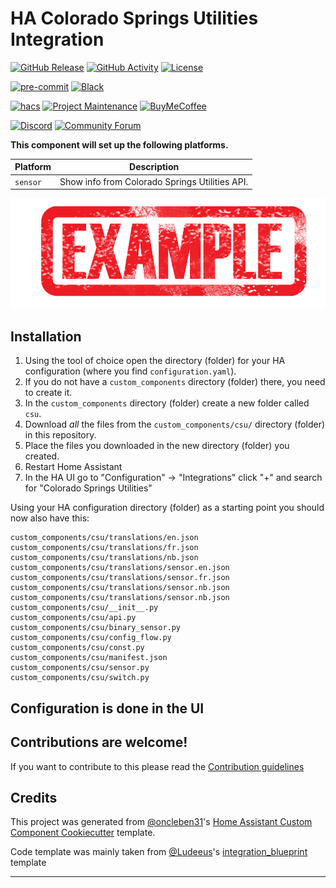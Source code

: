 # HA Colorado Springs Utilities Integration

[![GitHub Release][releases-shield]][releases]
[![GitHub Activity][commits-shield]][commits]
[![License][license-shield]](LICENSE)

[![pre-commit][pre-commit-shield]][pre-commit]
[![Black][black-shield]][black]

[![hacs][hacsbadge]][hacs]
[![Project Maintenance][maintenance-shield]][user_profile]
[![BuyMeCoffee][buymecoffeebadge]][buymecoffee]

[![Discord][discord-shield]][discord]
[![Community Forum][forum-shield]][forum]

**This component will set up the following platforms.**

| Platform | Description                                    |
| -------- | ---------------------------------------------- |
| `sensor` | Show info from Colorado Springs Utilities API. |

![example][exampleimg]

## Installation

1. Using the tool of choice open the directory (folder) for your HA configuration (where you find `configuration.yaml`).
2. If you do not have a `custom_components` directory (folder) there, you need to create it.
3. In the `custom_components` directory (folder) create a new folder called `csu`.
4. Download _all_ the files from the `custom_components/csu/` directory (folder) in this repository.
5. Place the files you downloaded in the new directory (folder) you created.
6. Restart Home Assistant
7. In the HA UI go to "Configuration" -> "Integrations" click "+" and search for "Colorado Springs Utilities"

Using your HA configuration directory (folder) as a starting point you should now also have this:

```text
custom_components/csu/translations/en.json
custom_components/csu/translations/fr.json
custom_components/csu/translations/nb.json
custom_components/csu/translations/sensor.en.json
custom_components/csu/translations/sensor.fr.json
custom_components/csu/translations/sensor.nb.json
custom_components/csu/translations/sensor.nb.json
custom_components/csu/__init__.py
custom_components/csu/api.py
custom_components/csu/binary_sensor.py
custom_components/csu/config_flow.py
custom_components/csu/const.py
custom_components/csu/manifest.json
custom_components/csu/sensor.py
custom_components/csu/switch.py
```

## Configuration is done in the UI

<!---->

## Contributions are welcome!

If you want to contribute to this please read the [Contribution guidelines](CONTRIBUTING.md)

## Credits

This project was generated from [@oncleben31](https://github.com/oncleben31)'s [Home Assistant Custom Component Cookiecutter](https://github.com/oncleben31/cookiecutter-homeassistant-custom-component) template.

Code template was mainly taken from [@Ludeeus](https://github.com/ludeeus)'s [integration_blueprint][integration_blueprint] template

---

[integration_blueprint]: https://github.com/custom-components/integration_blueprint
[black]: https://github.com/psf/black
[black-shield]: https://img.shields.io/badge/code%20style-black-000000.svg?style=for-the-badge
[buymecoffee]: https://www.buymeacoffee.com/HartD92
[buymecoffeebadge]: https://img.shields.io/badge/buy%20me%20a%20coffee-donate-yellow.svg?style=for-the-badge
[commits-shield]: https://img.shields.io/github/commit-activity/y/HartD92/ha-cos-utilities.svg?style=for-the-badge
[commits]: https://github.com/HartD92/ha-cos-utilities/commits/main
[hacs]: https://hacs.xyz
[hacsbadge]: https://img.shields.io/badge/HACS-Custom-orange.svg?style=for-the-badge
[discord]: https://discord.gg/Qa5fW2R
[discord-shield]: https://img.shields.io/discord/330944238910963714.svg?style=for-the-badge
[exampleimg]: example.png
[forum-shield]: https://img.shields.io/badge/community-forum-brightgreen.svg?style=for-the-badge
[forum]: https://community.home-assistant.io/
[license-shield]: https://img.shields.io/github/license/HartD92/ha-cos-utilities.svg?style=for-the-badge
[maintenance-shield]: https://img.shields.io/badge/maintainer-%40HartD92-blue.svg?style=for-the-badge
[pre-commit]: https://github.com/pre-commit/pre-commit
[pre-commit-shield]: https://img.shields.io/badge/pre--commit-enabled-brightgreen?style=for-the-badge
[releases-shield]: https://img.shields.io/github/release/HartD92/ha-cos-utilities.svg?style=for-the-badge
[releases]: https://github.com/HartD92/ha-cos-utilities/releases
[user_profile]: https://github.com/HartD92

